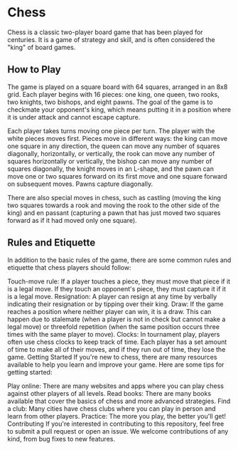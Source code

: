  # __Chess__

Chess is a classic two-player board game that has been played for centuries. It is a game of strategy and skill, and is often considered the "king" of board games.

## __How to Play__

The game is played on a square board with 64 squares, arranged in an 8x8 grid. Each player begins with 16 pieces: one king, one queen, two rooks, two knights, two bishops, and eight pawns. The goal of the game is to checkmate your opponent's king, which means putting it in a position where it is under attack and cannot escape capture.

Each player takes turns moving one piece per turn. The player with the white pieces moves first. Pieces move in different ways: the king can move one square in any direction, the queen can move any number of squares diagonally, horizontally, or vertically, the rook can move any number of squares horizontally or vertically, the bishop can move any number of squares diagonally, the knight moves in an L-shape, and the pawn can move one or two squares forward on its first move and one square forward on subsequent moves. Pawns capture diagonally.

There are also special moves in chess, such as castling (moving the king two squares towards a rook and moving the rook to the other side of the king) and en passant (capturing a pawn that has just moved two squares forward as if it had moved only one square).

## __Rules and Etiquette__

In addition to the basic rules of the game, there are some common rules and etiquette that chess players should follow:

Touch-move rule: If a player touches a piece, they must move that piece if it is a legal move. If they touch an opponent's piece, they must capture it if it is a legal move.
Resignation: A player can resign at any time by verbally indicating their resignation or by tipping over their king.
Draw: If the game reaches a position where neither player can win, it is a draw. This can happen due to stalemate (when a player is not in check but cannot make a legal move) or threefold repetition (when the same position occurs three times with the same player to move).
Clocks: In tournament play, players often use chess clocks to keep track of time. Each player has a set amount of time to make all of their moves, and if they run out of time, they lose the game.
Getting Started
If you're new to chess, there are many resources available to help you learn and improve your game. Here are some tips for getting started:

Play online: There are many websites and apps where you can play chess against other players of all levels.
Read books: There are many books available that cover the basics of chess and more advanced strategies.
Find a club: Many cities have chess clubs where you can play in person and learn from other players.
Practice: The more you play, the better you'll get!
Contributing
If you're interested in contributing to this repository, feel free to submit a pull request or open an issue. We welcome contributions of any kind, from bug fixes to new features.
